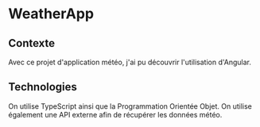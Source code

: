 # WeatherApp

## Contexte

Avec ce projet d'application météo, j'ai pu découvrir l'utilisation d'Angular.

## Technologies

On utilise TypeScript ainsi que la Programmation Orientée Objet.
On utilise également une API externe afin de récupérer les données météo.
